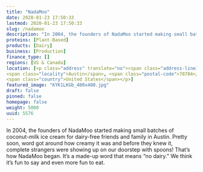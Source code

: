 ```yaml
---
title: "NadaMoo"
date: 2020-01-23 17:50:33
lastmod: 2020-01-23 17:50:33
slug: /nadamoo
description: "In 2004, the founders of NadaMoo started making small batches of coconut-milk ice cream for dairy-free friends and family in Austin. Pretty soon, word got around how creamy it was and before they knew it, complete strangers were showing up on our doorstep with spoons! That’s how NadaMoo began. It’s a made-up word that means “no dairy.” We think it’s fun to say and even more fun to eat."
proteins: [Plant-Based]
products: [Dairy]
business: [Production]
finance_type: []
regions: [US & Canada]
location: [<p class="address" translate="no"><span class="address-line1">South Lamar Boulevard</span><br>
<span class="locality">Austin</span>, <span class="postal-code">78704</span><br>
<span class="country">United States</span></p>]
featured_image: "KYK1LKGb_400x400.jpg"
draft: false
pinned: false
homepage: false
weight: 5000
uuid: 5576
---
```

<p>In 2004, the founders of NadaMoo started making small batches of coconut-milk ice cream for dairy-free friends and family in Austin. Pretty soon, word got around how creamy it was and before they knew it, complete strangers were showing up on our doorstep with spoons! That’s how NadaMoo began. It’s a made-up word that means “no dairy.” We think it’s fun to say and even more fun to eat.</p>

